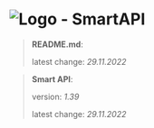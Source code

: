 # ![Logo](https://cdn.minevalley.eu/branding/logo_64px_cropped.png) - SmartAPI

> **README.md**:
>
> latest change: _29.11.2022_

> **Smart API**:
>
> version: _1.39_
>
> latest change: _29.11.2022_
